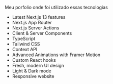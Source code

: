 Meu porfolio onde foi utilizado essas tecnologias

- Latest Next.js 13 features
- Next.js App Router
- Next.js Server Actions
- Client & Server Components
- TypeScript
- Tailwind CSS
- Context API
- Advanced Animations with Framer Motion
- Custom React hooks
- Fresh, modern UI design
- Light & Dark mode
- Responsive website

